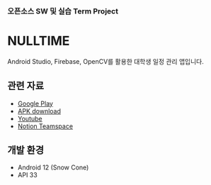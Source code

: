 ### 오픈소스 SW 및 실습 Term Project
# NULLTIME

Android Studio, Firebase, OpenCV를 활용한 대학생 일정 관리 앱입니다. 

## 관련 자료
- [Google Play](https://play.google.com/store/apps/details?id=com.hufsice.nulltime)
- [APK download](https://drive.google.com/file/d/13f7BTzYwwyBJdHU7_e9EYuvacTvM_Gns/view?usp=sharing)
- [Youtube](https://github.com/dlagyfl/Helpmeplz)
- [Notion Teamspace](https://graceful-penguin-62c.notion.site/NULLTIME-1e9dde7cfd7d43e8b983c9eea6cae323?pvs=4)

## 개발 환경
- Android 12 (Snow Cone)
- API 33
